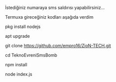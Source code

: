 İstediğiniz numaraya sms saldırısı yapabilirsiniz...

Termuxa gireceğiniz kodları aşağıda verdim

pkg install nodejs

apt upgrade

git clone https://github.com/empro16/ZioN-TECH.git

cd TeknoEvreniSmsBomb

npm install

node index.js
